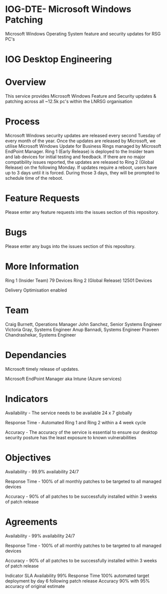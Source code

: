 # IOG-DTE- Microsoft Windows Patching
Microsoft Windows Operating System feature and security updates for RSG PC's

IOG Desktop Engineering
===================================

# Overview
This service provides Microsoft Windows Feature and Security updates & patching across all ~12.5k pc's within the LNRSG organisation

# Process
Microsoft Windows security updates are released every second Tuesday of every month of the year. Once the updates are released by Microsoft, we utilise Microsoft Windows Update for Business Rings managed by Microsoft EndPoint Manager. Ring 1 (Early Release) is deployed to the Insider team and lab devices for initial testing and feedback. If there are no major compatibility issues reported, the updates are released to Ring 2 (Global Release) on the following Monday. If updates require a reboot, users have up to 3 days until it is forced. During those 3 days, they will be prompted to schedule time of the reboot.

# Feature Requests
Please enter any feature requests into the issues section of this repository.

# Bugs
Please enter any bugs into the issues section of this repository.

# More Information
Ring 1 (Insider Team) 79 Devices
Ring 2 (Global Release) 12501 Devices

Delivery Optimisation enabled

# Team
Craig Burnett, Operations Manager
John Sanchez, Senior Systems Engineer
Victoria Gray, Systems Engineer
Anup Bannadi, Systems Engineer
Praveen Chandrashekar, Systems Engineer

# Dependancies
Microsoft timely release of updates.

Microsoft EndPoint Manager aka Intune (Azure services)

# Indicators
Availability - The service needs to be available 24 x 7 globally 

Response Time - Automated Ring 1 and Ring 2 within a 4 week cycle

Accuracy - The accuracy of the service is essential to ensure our desktop security posture has the least exposure to known vulnerabilities 

# Objectives
Availability - 99.9% availability 24/7

Response Time - 100% of all monthly patches to be targeted to all managed devices

Accuracy - 90% of all patches to be successfully installed within 3 weeks of patch release

# Agreements
Availability - 99% availability 24/7

Response Time - 100% of all monthly patches to be targeted to all managed devices

Accuracy - 90% of all patches to be successfully installed within 3 weeks of patch release

Indicator	SLA
Availability	99%
Response Time	100% automated target deployment by day 6 following patch release
Accuracy	90% with 95% accuracy of original estimate
